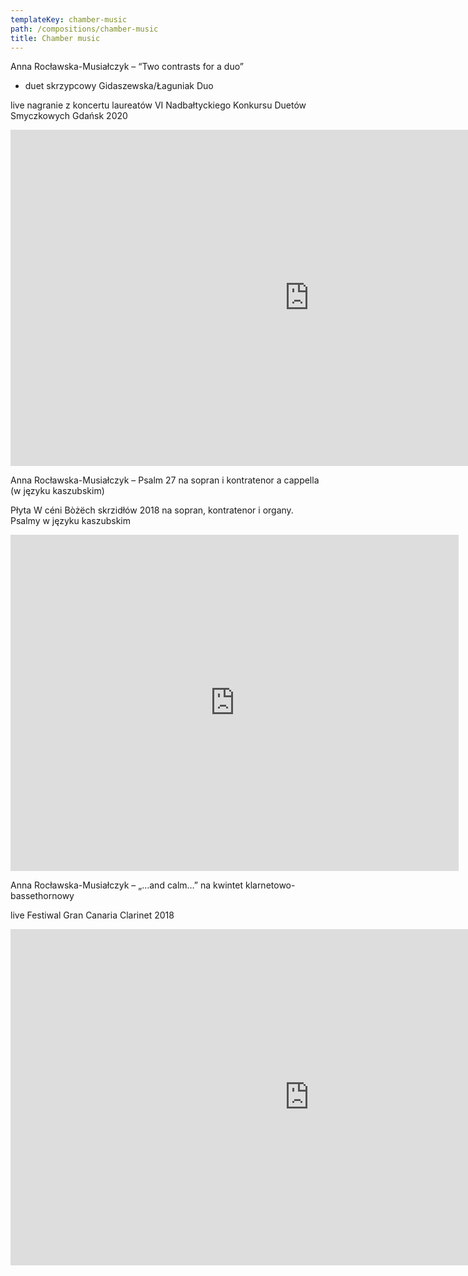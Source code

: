 ```yaml
---
templateKey: chamber-music
path: /compositions/chamber-music
title: Chamber music
---
```


<div class="box works-box">
    <p class="works__title">Anna Rocławska-Musiałczyk – “Two contrasts for a duo”</p>
    <ul class="works__performers">
        <li>duet skrzypcowy Gidaszewska/Łaguniak Duo</li>
    </ul>
    <p class="works__details">
        live nagranie z koncertu laureatów VI Nadbałtyckiego Konkursu Duetów Smyczkowych Gdańsk 2020
    </p>
    <div class="youtube-movie">
        <iframe width="956" height="538" src="https://www.youtube.com/embed/mYYuE03R78Y" frameborder="0" allow="accelerometer; autoplay; clipboard-write; encrypted-media; gyroscope; picture-in-picture" allowfullscreen></iframe>
    </div>
</div>

<div class="box works-box">
    <p class="works__title">
        Anna Rocławska-Musiałczyk – Psalm 27 na sopran i kontratenor a cappella (w języku kaszubskim)
    </p>
    <p class="works__details">
        Płyta W céni Bòżëch skrzidłów  2018  na sopran, kontratenor i organy. Psalmy w języku kaszubskim
    </p>
    <div class="youtube-movie">
        <iframe width="717" height="538" src="https://www.youtube.com/embed/x6b5DJfBdWY" frameborder="0" allow="accelerometer; autoplay; clipboard-write; encrypted-media; gyroscope; picture-in-picture" allowfullscreen></iframe>
    </div>
</div>

<div class="box works-box">
    <p class="works__title">
        Anna Rocławska-Musiałczyk – „…and calm…” na kwintet klarnetowo-bassethornowy
    </p>
    <p class="works__details">
        live Festiwal Gran Canaria Clarinet 2018
    </p>
    <div class="youtube-movie">
        <iframe width="956" height="538" src="https://www.youtube.com/embed/c884-hUT4Io" frameborder="0" allow="accelerometer; autoplay; clipboard-write; encrypted-media; gyroscope; picture-in-picture" allowfullscreen></iframe>
    </div>
</div>

